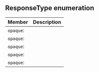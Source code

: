 ## ResponseType enumeration


| Member	   | Description|
|:-------------|:-------|
|`opaque`:       |  |
|`opaque`:       |  |
|`opaque`:       |  |
|`opaque`:       |  |
|`opaque`:       |  |
